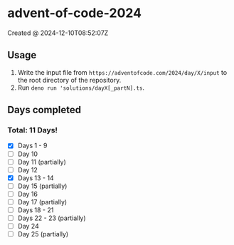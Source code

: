# advent-of-code-2024

Created @ 2024-12-10T08:52:07Z

## Usage

1. Write the input file from `https://adventofcode.com/2024/day/X/input` to the root directory of the repository.
2. Run `deno run 'solutions/dayX[_partN].ts`.

## Days completed

### Total: 11 Days!

- [x] Days 1 - 9
- [ ] Day 10
- [ ] Day 11 (partially)
- [ ] Day 12
- [x] Days 13 - 14
- [ ] Day 15 (partially)
- [ ] Day 16
- [ ] Day 17 (partially)
- [ ] Days 18 - 21
- [ ] Days 22 - 23 (partially)
- [ ] Day 24
- [ ] Day 25 (partially)
